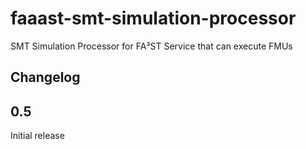 # faaast-smt-simulation-processor
SMT Simulation Processor for FA³ST Service that can execute FMUs

## Changelog

<!--changelog-anchor-->
## 0.5

Initial release
